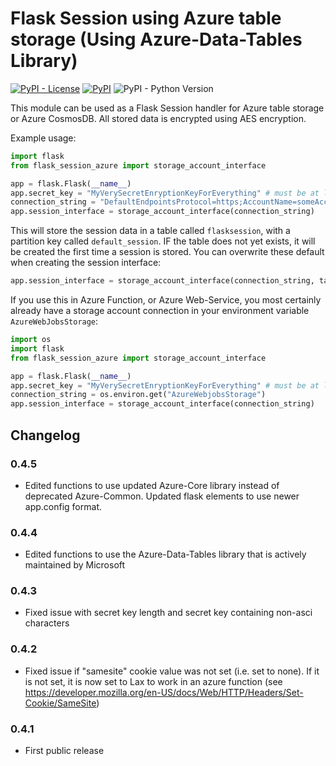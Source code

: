 # Flask Session using Azure table storage (Using Azure-Data-Tables Library)


[![PyPI - License](https://img.shields.io/pypi/l/flask-session-azure)](https://pypi.org/project/flask-session-azure/)
[![PyPI](https://img.shields.io/pypi/v/flask-session-azure)](https://pypi.org/project/flask-session-azure/)
![PyPI - Python Version](https://img.shields.io/pypi/pyversions/flask-session-azure)

This module can be used as a Flask Session handler for Azure table storage or Azure CosmosDB.
All stored data is encrypted using AES encryption.

Example usage:

```python
import flask
from flask_session_azure import storage_account_interface

app = flask.Flask(__name__)
app.secret_key = "MyVerySecretEnryptionKeyForEverything" # must be at least 16 characters, the longer the better
connection_string = "DefaultEndpointsProtocol=https;AccountName=someAccount;AccountKey=someKey;EndpointSuffix=core.windows.net"
app.session_interface = storage_account_interface(connection_string)
```

This will store the session data in a table called `flasksession`, with a partition key called `default_session`. IF the table does not yet exists, it will be created the first time a session is stored.
You can overwrite these default when creating the session interface:
```python
app.session_interface = storage_account_interface(connection_string, table_name="mytablename", partition_key="app1", create_table_if_not_exists=False)
```

If you use this in Azure Function, or Azure Web-Service, you most certainly already have a storage account connection in your environment variable `AzureWebJobsStorage`:
```python
import os
import flask
from flask_session_azure import storage_account_interface

app = flask.Flask(__name__)
app.secret_key = "MyVerySecretEnryptionKeyForEverything" # must be at least 16 characters, the longer the better
connection_string = os.environ.get("AzureWebjobsStorage")
app.session_interface = storage_account_interface(connection_string)
```

## Changelog

### 0.4.5
- Edited functions to use updated Azure-Core library instead of deprecated Azure-Common. Updated flask elements to use newer app.config format.

### 0.4.4
- Edited functions to use the Azure-Data-Tables library that is actively maintained by Microsoft

### 0.4.3
- Fixed issue with secret key length and secret key containing non-asci characters

### 0.4.2
- Fixed issue if "samesite" cookie value was not set (i.e. set to none). If it is not set, it is now set to Lax to work in an azure function (see https://developer.mozilla.org/en-US/docs/Web/HTTP/Headers/Set-Cookie/SameSite)

### 0.4.1
- First public release
